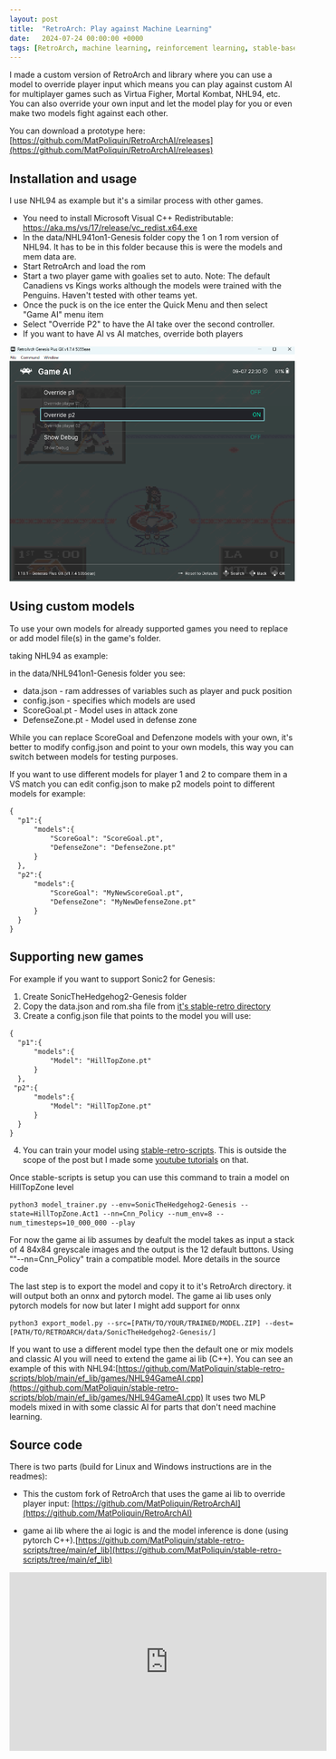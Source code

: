 ```yaml
---
layout: post
title:  "RetroArch: Play against Machine Learning"
date:   2024-07-24 00:00:00 +0000
tags: [RetroArch, machine learning, reinforcement learning, stable-baselines, stable-retro]
---
```



I made a custom version of RetroArch and library where you can use a model to override player input which means you can play against custom AI for multiplayer games such as Virtua Figher, Mortal Kombat, NHL94, etc. You can also override your own input and let the model play for you or even make two models fight against each other.

You can download a prototype here: [https://github.com/MatPoliquin/RetroArchAI/releases](https://github.com/MatPoliquin/RetroArchAI/releases)


## Installation and usage

I use NHL94 as example but it's a similar process with other games.

*   You need to install Microsoft Visual C++ Redistributable: https://aka.ms/vs/17/release/vc_redist.x64.exe
*   In the data/NHL941on1-Genesis folder copy the 1 on 1 rom version of NHL94. It has to be in this folder because this is were the models and mem data are.
*   Start RetroArch and load the rom
*   Start a two player game with goalies set to auto. Note: The default Canadiens vs Kings works although the models were trained with the Penguins. Haven't tested with other teams yet.
*   Once the puck is on the ice enter the Quick Menu and then select "Game AI" menu item
*   Select "Override P2" to have the AI take over the second controller.
*   If you want to have AI vs AI matches, override both players

![retroarch-game-ai-menu](/assets/games/retroarch-game-ai-menu.png)

## Using custom models

To use your own models for already supported games you need to replace or add model file(s) in the game's folder.

taking NHL94 as example:

in the data/NHL941on1-Genesis folder you see:

*   data.json  - ram addresses of variables such as player and puck position
*   config.json - specifies which models are used
*   ScoreGoal.pt - Model uses in attack zone
*   DefenseZone.pt - Model used in defense zone

While you can replace ScoreGoal and Defenzone models with your own, it's better to modify config.json and point to your own models, this way you can switch between models for testing purposes.

If you want to use different models for player 1 and 2 to compare them in a VS match you can edit config.json to make p2 models point to different models for example:

```
{
  "p1":{
      "models":{
          "ScoreGoal": "ScoreGoal.pt",
          "DefenseZone": "DefenseZone.pt"
      }
  },
  "p2":{
      "models":{
          "ScoreGoal": "MyNewScoreGoal.pt",
          "DefenseZone": "MyNewDefenseZone.pt"
      }
  }
}
```

## Supporting new games

For example if you want to support Sonic2 for Genesis:
1.   Create SonicTheHedgehog2-Genesis folder
2.   Copy the data.json and rom.sha file from [it's stable-retro directory](https://github.com/Farama-Foundation/stable-retro/tree/master/retro/data/stable/SonicTheHedgehog2-Genesis)
3.  Create a config.json file that points to the model you will use:
```
{
  "p1":{
      "models":{
          "Model": "HillTopZone.pt"
      }
  },
 "p2":{
      "models":{
          "Model": "HillTopZone.pt"
      }
  }
}
```
4. You can train your model using [stable-retro-scripts](https://github.com/MatPoliquin/stable-retro-scripts). This is outside the scope of the post but I made some [youtube tutorials](https://www.youtube.com/watch?v=vPnJiUR21Og) on that.


Once stable-scripts is setup you can use this command to train a model on HillTopZone level
```
python3 model_trainer.py --env=SonicTheHedgehog2-Genesis --state=HillTopZone.Act1 --nn=Cnn_Policy --num_env=8 --num_timesteps=10_000_000 --play
```

For now the game ai lib assumes by deafult the model takes as input a stack of 4 84x84 greyscale images and the output is the 12 default buttons. Using ""--nn=Cnn_Policy" train a compatible model. More details in the source code

The last step is to export the model and copy it to it's RetroArch directory. it will output both an onnx and pytorch model. The game ai lib uses only pytorch models for now but later I might add support for onnx
```
python3 export_model.py --src=[PATH/TO/YOUR/TRAINED/MODEL.ZIP] --dest=[PATH/TO/RETROARCH/data/SonicTheHedgehog2-Genesis/]
```

If you want to use a different model type then the default one or mix models and classic AI you will need to extend the game ai lib (C++).
You can see an example of this with NHL94:[https://github.com/MatPoliquin/stable-retro-scripts/blob/main/ef_lib/games/NHL94GameAI.cpp](https://github.com/MatPoliquin/stable-retro-scripts/blob/main/ef_lib/games/NHL94GameAI.cpp)
It uses two MLP models mixed in with some classic AI for parts that don't need machine learning.


## Source code

There is two parts (build for Linux and Windows instructions are in the readmes):

*   This the custom fork of RetroArch that uses the game ai lib to override player input:
[https://github.com/MatPoliquin/RetroArchAI](https://github.com/MatPoliquin/RetroArchAI)

*   game ai lib where the ai logic is and the model inference is done (using pytorch C++).[https://github.com/MatPoliquin/stable-retro-scripts/tree/main/ef_lib](https://github.com/MatPoliquin/stable-retro-scripts/tree/main/ef_lib)


<iframe width="560" height="315" src="https://www.youtube.com/embed/hkOcxJvJVjk?si=J2tb6CbdvA3KrQFk" title="YouTube video player" frameborder="0" allow="accelerometer; autoplay; clipboard-write; encrypted-media; gyroscope; picture-in-picture; web-share" referrerpolicy="strict-origin-when-cross-origin" allowfullscreen></iframe>
